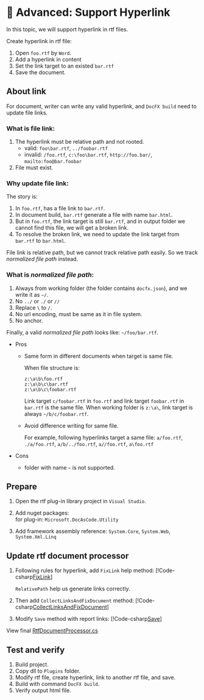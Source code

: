 ﻿🔧 Advanced: Support Hyperlink
===============================

In this topic, we will support hyperlink in rtf files.

Create hyperlink in rtf file:
1.  Open `foo.rtf` by `Word`.
2.  Add a hyperlink in content
3.  Set the link target to an existed `bar.rtf`
4.  Save the document.

About link
----------
For document, writer can write any valid hyperlink, and `DocFX build` need to update file links.

### What is file link:
1.  The hyperlink must be relative path and not rooted.
    * valid: `foo\bar.rtf`, `../foobar.rtf`
    * invalid: `/foo.rtf`, `c:\foo\bar.rtf`, `http://foo.bar/`, `mailto:foo@bar.foobar`
2.  File must exist.

### Why update file link:

The story is:
1.  In `foo.rtf`, has a file link to `bar.rtf`.
2.  In document build, `bar.rtf` generate a file with name `bar.html`.
3.  But in `foo.rtf`, the link target is still `bar.rtf`, and in output folder we cannot find this file, we will get a broken link.
4.  To resolve the broken link, we need to update the link target from `bar.rtf` to `bar.html`.

File link is relative path, but we cannot track relative path easily.
So we track *normalized file path* instead.

### What is *normalized file path*:
1.  Always from working folder (the folder contains `docfx.json`), and we write it as `~/`.
2.  No `../` or `./` or `//`
3.  Replace `\` to `/`.
4.  No url encoding, must be same as it in file system.
5.  No anchor.

Finally, a valid *normalized file path* looks like: `~/foo/bar.rtf`.

* Pros
  * Same form in different documents when target is same file.

    When file structure is:
    ```
    z:\a\b\foo.rtf
    z:\a\b\c\bar.rtf
    z:\a\b\c\foobar.rtf
    ```
    Link target `c/foobar.rtf` in `foo.rtf` and link target `foobar.rtf` in `bar.rtf` is the same file.
    When working folder is `z:\a\`, link target is always `~/b/c/foobar.rtf`.

  * Avoid difference writing for same file.

    For example, following hyperlinks target a same file: `a/foo.rtf`, `./a/foo.rtf`, `a/b/../foo.rtf`, `a//foo.rtf`, `a\foo.rtf`

* Cons
  * folder with name `~` is not supported.

Prepare
-------
1.  Open the rtf plug-in library project in `Visual Studio`.

2.  Add nuget packages:  
    for plug-in: `Microsoft.DocAsCode.Utility`

3.  Add framework assembly reference:
    `System.Core`, `System.Web`, `System.Xml.Linq`

Update rtf document processor
-----------------------------
1.  Following rules for hyperlink, add `FixLink` help method:
    [!Code-csharp[FixLink](../codesnippet/Rtf/Hyperlink/RtfDocumentProcessor.cs?name=FixLink)]

    `RelativePath` help us generate links correctly.

2.  Then add `CollectLinksAndFixDocument` method:
    [!Code-csharp[CollectLinksAndFixDocument](../codesnippet/Rtf/Hyperlink/RtfDocumentProcessor.cs?name=CollectLinksAndFixDocument)]

3.  Modify `Save` method with report links:
    [!Code-csharp[Save](../codesnippet/Rtf/Hyperlink/RtfDocumentProcessor.cs?name=Save)]

<!-- todo : `Update Reference` is preserved for next version of plugin. -->

View final [RtfDocumentProcessor.cs](../codesnippet/Rtf/Hyperlink/RtfDocumentProcessor.cs)


Test and verify
---------------
1.  Build project.
2.  Copy dll to `Plugins` folder.
3.  Modify rtf file, create hyperlink, link to another rtf file, and save.
4.  Build with command `DocFX build`.
5.  Verify output html file.